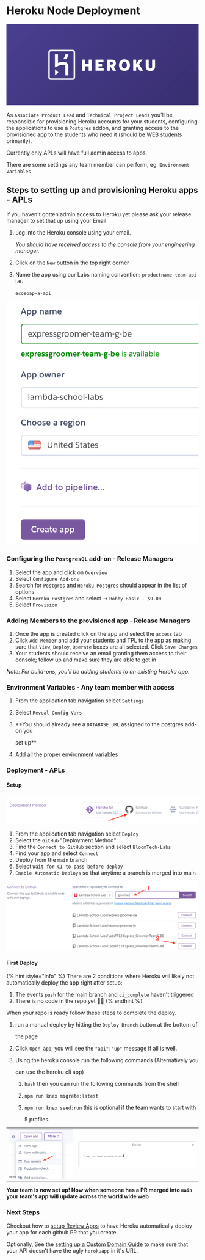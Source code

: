 # Heroku Node Deployment

![Heroku](<../.gitbook/assets/heroku-logo (1).png>)

As `Associate Product Lead` and `Technical Project Leads` you'll be responsible for provisioning Heroku accounts for your students, configuring the applications to use a `Postgres` addon, and granting access to the provisioned app to the students who need it (should be WEB students primarily).

Currently only APLs will have full admin access to apps.

There are some settings any team member can perform, eg. `Environment Variables`

## Steps to setting up and provisioning Heroku apps - APLs

If you haven't gotten admin access to Heroku yet please ask your release manager to set that up using your Email

1.  Log into the Heroku console using your email.

    _You should have received access to the console from your engineering manager._
2. Click on the `New` button in the top right corner
3.  Name the app using our Labs naming convention: `productname-team-api` i.e.

    `ecosoap-a-api`

![](../.gitbook/assets/heroku-app-deploy-1.png)

### Configuring the `PostgresQL` add-on - Release Managers

1. Select the app and click on `Overview`
2. Select `Configure Add-ons`
3. Search for `Postgres` and `Heroku Postgres` should appear in the list of options
4. Select `Heroku Postgres` and select -> `Hobby Basic - $9.00`
5. Select `Provision`

### Adding Members to the provisioned app - Release Managers

1. Once the app is created click on the app and select the `access` tab
2. Click `Add Member` and add your students  and TPL to the app as making sure that `View`, `Deploy`, `Operate` boxes are all selected. Click `Save Changes`
3. Your students should receive an email granting them access to their console; follow up and make sure they are able to get in

_Note: For build-ons, you'll be adding students to an existing Heroku app._

### Environment Variables - Any team member with access

1. From the application tab navigation select `Settings`
2. Select `Reveal Config Vars`
3.  \*\*You should already see a `DATABASE_URL` assigned to the postgres add-on you

    set up\*\*
4. Add all the proper environment variables

### Deployment - APLs

#### Setup

![Connect github](../.gitbook/assets/heroku-app-deploy-github.png)

1. From the application tab navigation select `Deploy`
2. Select the `GitHub` "Deployment Method"
3. Find the `Connect to GitHub` section and select `BloomTech-Labs`
4. Find your app and select `Connect`
5. Deploy from the `main` branch
6. Select `Wait for CI to pass before deploy`
7. `Enable Automatic Deploys` so that anytime a branch is merged into main

![connect repo](<../.gitbook/assets/heroku-app-deploy-github-repo (1) (1) (1).png>)

#### First Deploy

{% hint style="info" %}
There are 2 conditions where Heroku will likely not automatically deploy the app right after setup:

1. The events `push` for the main branch and `ci_complete` haven't triggered
2. There is no code in the repo yet 😬😂
{% endhint %}

When your repo is ready follow these steps to complete the deploy.

1.  run a manual deploy by hitting the `Deploy Branch` button at the bottom of

    the page
2. Click `Open app`; you will see the `"api":"up"` message if all is well.
3.  Using the heroku console run the following commands (Alternatively you

    can use the heroku cli app)

    1. `bash` then you can run the following commands from the shell
    2. `npm run knex migrate:latest`
    3.  `npm run knex seed:run` this is optional if the team wants to start with

        5 profiles.

|                                                                  |                                                                    |
| ---------------------------------------------------------------- | ------------------------------------------------------------------ |
| ![run console](../.gitbook/assets/heroku-deploy-run-console.png) | ![console bash](../.gitbook/assets/heroku-deploy-console-bash.png) |

**Your team is now set up! Now when someone has a PR merged into `main` your team's app will update across the world wide web**

### Next Steps

Checkout how to [setup Review Apps](https://github.com/Lambda-School-Labs/gitbook-labs-guides/tree/f514baf6b1b0c2764cc2bce1739043d8ef763b96/heroku/heroku/review-apps/README.md) to have Heroku automatically deploy your app for each github PR that you create.

Optionally, See the [setting up a Custom Domain Guide](https://github.com/Lambda-School-Labs/gitbook-labs-guides/tree/f514baf6b1b0c2764cc2bce1739043d8ef763b96/heroku/heroku/heroku-custom-domain/README.md) to make sure that your API doesn't have the ugly `herokuapp` in it's URL.
